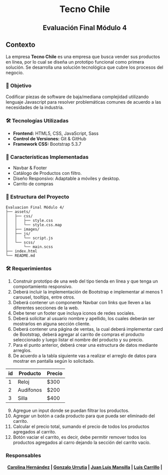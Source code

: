 <h1 align= "center"> Tecno Chile </h1>
<h2 align= "center"> Evaluación Final Módulo 4 </h2>

## Contexto
La empresa **Tecno Chile** es una empresa que busca vender sus productos en línea, por lo cual se diseña un prototipo funcional como primera solución.
Se desarrolla una solución tecnológica que cubre los procesos del negocio.

### 🎯 Objetivo
Codificar piezas de software de baja/mediana complejidad utilizando lenguaje Javascript para resolver problemáticas comunes de acuerdo a las necesidades de la industria.

### 🛠 Tecnologías Utilizadas
* **Frontend:** HTML5, CSS, JavaScript, Sass
* **Control de Versiones:** Git & GitHub
* **Framework CSS:** Bootstrap 5.3.7
	
### 🎨 Características Implementadas
- Navbar & Footer
- Catálogo de Productos con filtro.
- Diseño Responsivo: Adaptable a móviles y desktop.
- Carrito de compras

### 📌 Estructura del Proyecto

```
Evaluacion Final Módulo 4/
├── assets/
│   ├── css/
│   │   ├── style.css
│   │   └── style.css.map
│   ├── images/
│   ├── js/
│   │   └── script.js
│   └── scss/
│       └── main.scss
├── index.html
└── README.md
```

### 🛠 Requerimientos 

1. Construir prototipo de una web del tipo tienda en línea y que tenga un comportamiento responsivo.
2. Deberá incluir la implementación de Bootstrap e implementar al menos 1 carousel, tooltips, entre otros.
3. Deberá contener un componente Navbar con links que lleven a las diferentes secciones de la web.
4. Debe tener un footer que incluya iconos de redes sociales.
5. Deberá solicitar al usuario nombre y apellido, los cuales deberán ser mostrarlos en alguna sección cliente.
6. Deberá contener una página de ventas, la cual deberá implementar card de Bootstrap, deberá agregar al carrito de compras el producto seleccionado y luego listar el nombre del producto y su precio.
7. Para el punto anterior, deberá crear una estructura de datos mediante arreglos.
8. De acuerdo a la tabla siguiente vas a realizar el arreglo de datos para mostrar en pantalla según lo solicitado.

| id       | Producto | Precio   |
|----------|----------|----------|
| 1        | Reloj    | $300     |
| 2        | Audífonos| $200     |
| 3        | Silla    | $400     |

9. Agregue un input donde se puedan filtrar los productos.
10. Agregar un botón a cada producto para que pueda ser eliminado del carrito.
11. Calcular el precio total, sumando el precio de todos los productos agregados al carrito.
12. Botón vaciar el carrito, es decir, debe permitir remover todos los productos agregados al carro dejando la sección del carrito vacío.

### Responsables
<h4 align="center"> 
  <a href="https://github.com/CaroHernz">Carolina Hernández</a> | 
	<a href="https://github.com/gurrutia15">Gonzalo Urrutia</a> | 
	<a href="https://github.com/jlmansilla">Juan Luis Mansilla</a> | 
	<a href="https://github.com/lcarrilloq">Luis Carrillo</a> | 
</h4>
